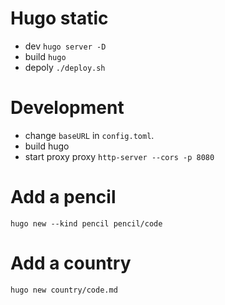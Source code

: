 # Hugo static

- dev `hugo server -D`
- build `hugo`
- depoly `./deploy.sh`

# Development

- change `baseURL` in `config.toml`.
- build hugo
- start proxy proxy `http-server --cors -p 8080`


# Add a pencil

`hugo new --kind pencil pencil/code`

# Add a country

`hugo new country/code.md`